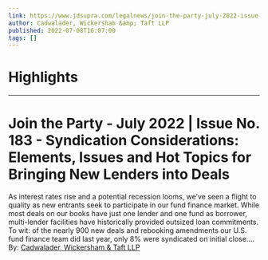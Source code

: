 ```yaml
---
link: https://www.jdsupra.com/legalnews/join-the-party-july-2022-issue-no-183-3709899/
author: Cadwalader, Wickersham &amp; Taft LLP
published: 2022-07-08T16:07:00
tags: []
---
```

# Highlights


---
# Join the Party - July 2022 | Issue No. 183 - Syndication Considerations: Elements, Issues and Hot Topics for Bringing New Lenders into Deals
As interest rates rise and a potential recession looms, we’ve seen a flight to quality as new entrants seek to participate in our fund finance market. While most deals on our books have just one lender and one fund as borrower, multi-lender facilities have historically provided outsized loan commitments. To wit: of the nearly 900 new deals and rebooking amendments our U.S. fund finance team did last year, only 8% were syndicated on initial close....  
By: [Cadwalader, Wickersham & Taft LLP](https://www.jdsupra.com/profile/cadwalader_wickersham_taft/)